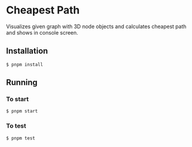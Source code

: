 # Cheapest Path

Visualizes given graph with 3D node objects and calculates cheapest path and shows in console screen.

## Installation

`$ pnpm install`

## Running

### To start

`$ pnpm start` <br />

### To test

`$ pnpm test`
